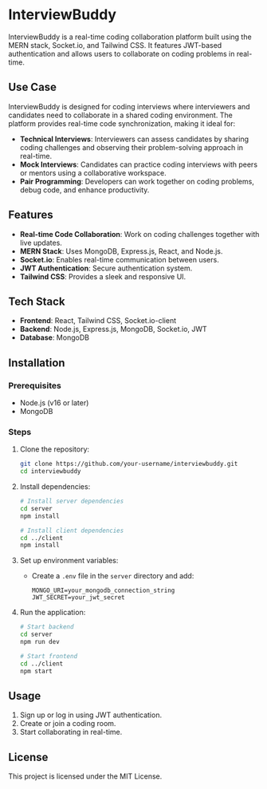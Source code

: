 # InterviewBuddy

InterviewBuddy is a real-time coding collaboration platform built using the MERN stack, Socket.io, and Tailwind CSS. It features JWT-based authentication and allows users to collaborate on coding problems in real-time.

## Use Case

InterviewBuddy is designed for coding interviews where interviewers and candidates need to collaborate in a shared coding environment. The platform provides real-time code synchronization, making it ideal for:
- **Technical Interviews**: Interviewers can assess candidates by sharing coding challenges and observing their problem-solving approach in real-time.
- **Mock Interviews**: Candidates can practice coding interviews with peers or mentors using a collaborative workspace.
- **Pair Programming**: Developers can work together on coding problems, debug code, and enhance productivity.

## Features

- **Real-time Code Collaboration**: Work on coding challenges together with live updates.
- **MERN Stack**: Uses MongoDB, Express.js, React, and Node.js.
- **Socket.io**: Enables real-time communication between users.
- **JWT Authentication**: Secure authentication system.
- **Tailwind CSS**: Provides a sleek and responsive UI.

## Tech Stack

- **Frontend**: React, Tailwind CSS, Socket.io-client
- **Backend**: Node.js, Express.js, MongoDB, Socket.io, JWT
- **Database**: MongoDB

## Installation

### Prerequisites
- Node.js (v16 or later)
- MongoDB

### Steps

1. Clone the repository:
   ```bash
   git clone https://github.com/your-username/interviewbuddy.git
   cd interviewbuddy
   ```

2. Install dependencies:
   ```bash
   # Install server dependencies
   cd server
   npm install

   # Install client dependencies
   cd ../client
   npm install
   ```

3. Set up environment variables:
   - Create a `.env` file in the `server` directory and add:
     ```env
     MONGO_URI=your_mongodb_connection_string
     JWT_SECRET=your_jwt_secret
     ```

4. Run the application:
   ```bash
   # Start backend
   cd server
   npm run dev
   
   # Start frontend
   cd ../client
   npm start
   ```

## Usage

1. Sign up or log in using JWT authentication.
2. Create or join a coding room.
3. Start collaborating in real-time.

## License

This project is licensed under the MIT License.
